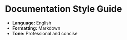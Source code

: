 # Documentation Style Guide

- **Language:** English
- **Formatting:** Markdown
- **Tone:** Professional and concise
